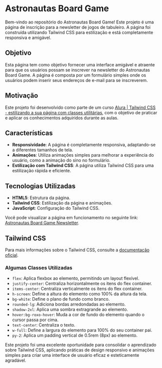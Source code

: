 # Astronautas Board Game

Bem-vindo ao repositório do Astronautas Board Game! Este projeto é uma página de inscrição para a newsletter de jogos de tabuleiro. A página foi construída utilizando Tailwind CSS para estilização e está completamente responsiva e amigável.

## Objetivo

Esta página tem como objetivo fornecer uma interface amigável e atraente para que os usuários possam se inscrever na newsletter do Astronautas Board Game. A página é composta por um formulário simples onde os usuários podem inserir seus endereços de e-mail para se inscreverem.

## Motivação

Este projeto foi desenvolvido como parte de um curso [Alura | Tailwind CSS - estilizando a sua página com classes utilitárias](https:www.alura.com.br/curso-online-tailwind-css-estilizando-pagina-classes-utilitarias), com o objetivo de praticar e aplicar os conhecimentos adquiridos durante as aulas.

## Características

- **Responsividade**: A página é completamente responsiva, adaptando-se a diferentes tamanhos de tela.
- **Animações**: Utiliza animações simples para melhorar a experiência do usuário, como a animação do sino no formulário.
- **Estilização com Tailwind CSS**: A página utiliza Tailwind CSS para uma estilização rápida e eficiente.

## Tecnologias Utilizadas

- **HTML5**: Estrutura da página.
- **Tailwind CSS**: Estilização da página e animações.
- **JavaScript**: Configuração do Tailwind CSS.

Você pode visualizar a página em funcionamento no seguinte link: [Astronautas Board Game Newsletter](https://astronautas-newsletter.vercel.app/).

## Tailwind CSS

Para mais informações sobre o Tailwind CSS, consulte a [documentação oficial](https://tailwindcss.com/docs).

### Algumas Classes Utilizadas

- `flex`: Aplica flexbox ao elemento, permitindo um layout flexível.
- `justify-center`: Centraliza horizontalmente os itens do flex container.
- `items-center`: Centraliza verticalmente os itens do flex container.
- `h-screen`: Define a altura do elemento como 100% da altura da tela.
- `bg-white`: Define o plano de fundo como branco.
- `rounded-lg`: Adiciona bordas arredondadas ao elemento.
- `shadow-2xl`: Aplica uma sombra extragrande ao elemento.
- `hover:bg-roxo-hover`: Muda a cor de fundo do elemento quando o cursor passa por cima.
- `text-center`: Centraliza o texto.
- `w-full`: Define a largura do elemento para 100% do seu container pai.
- `py-2`: Aplica um padding vertical de 0.5rem (8px) ao elemento.

Este projeto foi uma excelente oportunidade para consolidar o aprendizado sobre Tailwind CSS, aplicando práticas de design responsivo e animações simples para criar uma interface de usuário eficaz e esteticamente agradável.


